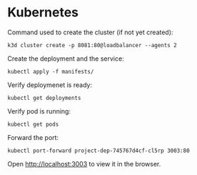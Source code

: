 
# Kubernetes
Command used to create the cluster (if not yet created):
```
k3d cluster create -p 8081:80@loadbalancer --agents 2
```
Create the deployment and the service:
```
kubectl apply -f manifests/
```
Verify deploymenet is ready:
```
kubectl get deployments
```
Verify pod is running:
```
kubectl get pods
```
Forward the port:
```
kubectl port-forward project-dep-745767d4cf-cl5rp 3003:80
```
Open [http://localhost:3003](http://localhost:3003) to view it in the browser.